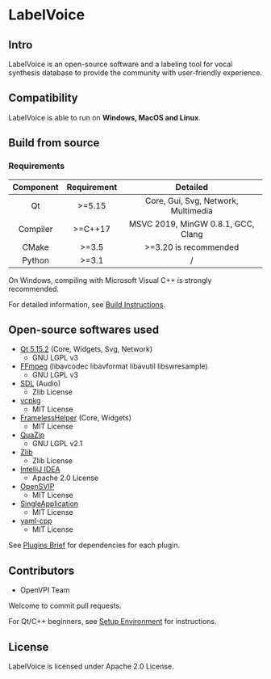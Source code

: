 # LabelVoice

## Intro

LabelVoice is an open-source software and a labeling tool for vocal synthesis database to provide the community with user-friendly experience.

## Compatibility

LabelVoice is able to run on **Windows, MacOS and Linux**.


## Build from source

### Requirements

| Component | Requirement |              Detailed               |
|:---------:|:-----------:|:-----------------------------------:|
|    Qt     |   >=5.15    | Core, Gui, Svg, Network, Multimedia |
| Compiler  |   >=C++17   | MSVC 2019, MinGW 0.8.1, GCC, Clang  |
|   CMake   |    >=3.5    |        >=3.20 is recommended        |
|  Python   |    >=3.1    |     /     |


On Windows, compiling with Microsoft Visual C++ is strongly recommended.

For detailed information, see [Build Instructions](./docs/build-instructions.md).


## Open-source softwares used

+ [Qt 5.15.2](https://www.qt.io/) (Core, Widgets, Svg, Network)
    + GNU LGPL v3
+ [FFmpeg](https://github.com/FFmpeg/FFmpeg) (libavcodec libavformat libavutil libswresample)
    + GNU LGPL v3
+ [SDL](https://github.com/libsdl-org/SDL) (Audio)
    + Zlib License
+ [vcpkg](https://github.com/microsoft/vcpkg)
    + MIT License
+ [FramelessHelper](https://github.com/wangwenx190/framelesshelper) (Core, Widgets)
    + MIT License
+ [QuaZip](https://github.com/stachenov/quazip)
    + GNU LGPL v2.1
+ [Zlib](http://www.zlib.net/)
    + Zlib License
+ [IntelliJ IDEA](https://github.com/JetBrains/intellij-community)
    + Apache 2.0 License
+ [OpenSVIP](https://github.com/yqzhishen/opensvip)
    + MIT License
+ [SingleApplication](https://github.com/itay-grudev/SingleApplication)
    + MIT License
+ [yaml-cpp](https://github.com/jbeder/yaml-cpp)
    + MIT License

See [Plugins Brief](./docs/plugins-brief.md) for dependencies for each plugin.

## Contributors

+ OpenVPI Team

Welcome to commit pull requests.

For Qt/C++ beginners, see [Setup Environment](./docs/setup-env.md) for instructions.

## License

LabelVoice is licensed under Apache 2.0 License.